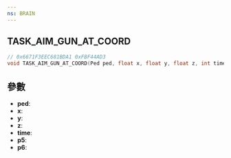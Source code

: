 ```yaml
---
ns: BRAIN
---
```

## TASK_AIM_GUN_AT_COORD

```c
// 0x6671F3EEC681BDA1 0xFBF44AD3
void TASK_AIM_GUN_AT_COORD(Ped ped, float x, float y, float z, int time, BOOL p5, BOOL p6);
```


## 參數
* **ped**: 
* **x**: 
* **y**: 
* **z**: 
* **time**: 
* **p5**: 
* **p6**: 


